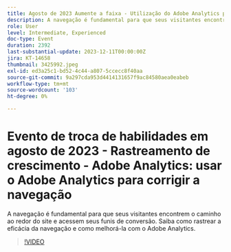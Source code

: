 ```yaml
---
title: Agosto de 2023 Aumente a faixa - Utilização do Adobe Analytics para corrigir a navegação
description: A navegação é fundamental para que seus visitantes encontrem o caminho ao redor do site e acessem seus funis de conversão. Saiba como rastrear a eficácia da navegação e como melhorá-la com o Adobe Analytics.
role: User
level: Intermediate, Experienced
doc-type: Event
duration: 2392
last-substantial-update: 2023-12-11T00:00:00Z
jira: KT-14658
thumbnail: 3425992.jpeg
exl-id: ed3a25c1-bd52-4c44-a807-5ccecc8f40aa
source-git-commit: 9a297cda953d4414131657f9ac84580aea0eabeb
workflow-type: tm+mt
source-wordcount: '103'
ht-degree: 0%

---
```


# Evento de troca de habilidades em agosto de 2023 - Rastreamento de crescimento - Adobe Analytics: usar o Adobe Analytics para corrigir a navegação

A navegação é fundamental para que seus visitantes encontrem o caminho ao redor do site e acessem seus funis de conversão. Saiba como rastrear a eficácia da navegação e como melhorá-la com o Adobe Analytics.

>[!VIDEO](https://video.tv.adobe.com/v/3457372/?learn=on&captions=por_br)

